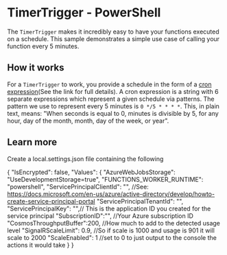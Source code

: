 # TimerTrigger - PowerShell

The `TimerTrigger` makes it incredibly easy to have your functions executed on a schedule. This sample demonstrates a simple use case of calling your function every 5 minutes.

## How it works

For a `TimerTrigger` to work, you provide a schedule in the form of a [cron expression](https://en.wikipedia.org/wiki/Cron#CRON_expression)(See the link for full details). A cron expression is a string with 6 separate expressions which represent a given schedule via patterns. The pattern we use to represent every 5 minutes is `0 */5 * * * *`. This, in plain text, means: "When seconds is equal to 0, minutes is divisible by 5, for any hour, day of the month, month, day of the week, or year".

## Learn more


Create a local.settings.json file containing the following

{
  "IsEncrypted": false,
  "Values": {
    "AzureWebJobsStorage": "UseDevelopmentStorage=true",
    "FUNCTIONS_WORKER_RUNTIME": "powershell",
    "ServicePrincipalClientId": "", //See: https://docs.microsoft.com/en-us/azure/active-directory/develop/howto-create-service-principal-portal
    "ServicePrincipalTenantId": "",
    "ServicePrincipalKey": "",// This is the application ID you created for the service principal
    "SubscriptionID":"", //Your Azure subscription ID
    "CosmosThroughputBuffer":200,    //How much to add to the detected usage level
    "SignalRScaleLimit": 0.9, //So if scale is 1000 and usage is 901 it will scale to 2000
    "ScaleEnabled": 1 //set to 0 to just output to the console the actions it would take
  }
}
